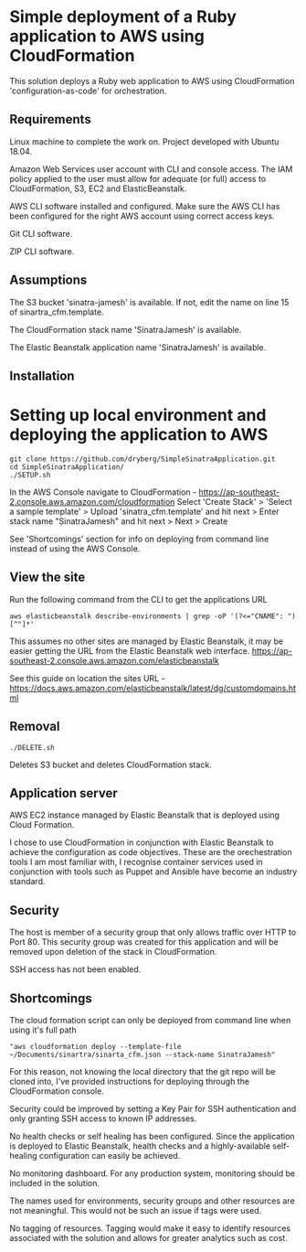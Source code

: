 Simple deployment of a Ruby application to AWS using CloudFormation
=============================================================


This solution deploys a Ruby web application to AWS using CloudFormation 'configuration-as-code' for orchestration. 


Requirements 
------------------


Linux machine to complete the work on. Project developed with Ubuntu 18.04. 

Amazon Web Services user account with CLI and console access. The IAM policy applied to the user must allow for adequate (or full) access to CloudFormation, S3, EC2 and ElasticBeanstalk. 
	 
AWS CLI software installed and configured. Make sure the AWS CLI has been configured for the right AWS account using correct access keys. 

Git CLI software. 

ZIP CLI software. 


Assumptions 
------------------


The S3 bucket 'sinatra-jamesh' is available. If not, edit the name on line 15 of sinartra_cfm.template. 

The CloudFormation stack name 'SinatraJamesh' is available. 

The Elastic Beanstalk application name 'SinatraJamesh' is available.


Installation 
------------------


Setting up local environment and deploying the application to AWS
=================================================================

    git clone https://github.com/dryberg/SimpleSinatraApplication.git
    cd SimpleSinatraApplication/
    ./SETUP.sh

In the AWS Console navigate to CloudFormation - https://ap-southeast-2.console.aws.amazon.com/cloudformation
Select 'Create Stack' > 'Select a sample template' > Upload 'sinatra_cfm.template' and hit next > Enter stack name "SinatraJamesh" and hit next > Next > Create 

See 'Shortcomings' section for info on deploying from command line instead of using the AWS Console. 


View the site 
------------------

Run the following command from the CLI to get the applications URL 


    aws elasticbeanstalk describe-environments | grep -oP '(?<="CNAME": ")[^"]*'

This assumes no other sites are managed by Elastic Beanstalk, it may be easier getting the URL from the Elastic Beanstalk web interface. https://ap-southeast-2.console.aws.amazon.com/elasticbeanstalk 

See this guide on location the sites URL - https://docs.aws.amazon.com/elasticbeanstalk/latest/dg/customdomains.html 



Removal 
------------------


    ./DELETE.sh

Deletes S3 bucket and deletes CloudFormation stack. 


Application server 
------------------


AWS EC2 instance managed by Elastic Beanstalk that is deployed using Cloud Formation. 

I chose to use CloudFormation in conjunction with Elastic Beanstalk to achieve the configuration as code objectives. These are the orechestration tools I am most familiar with, I recognise container services used in conjunction with tools such as Puppet and Ansible have become an industry standard. 


Security 
---------


The host is member of a security group that only allows traffic over HTTP to Port 80. This security group was created for this application and will be removed upon deletion of the stack in CloudFormation.  

SSH access has not been enabled. 


Shortcomings 
---------------------


The cloud formation script can only be deployed from command line when using it's full path 

    "aws cloudformation deploy --template-file ~/Documents/sinartra/sinarta_cfm.json --stack-name SinatraJamesh"

For this reason, not knowing the local directory that the git repo will be cloned into, I've provided instructions for deploying through the CloudFormation console. 

Security could be improved by setting a Key Pair for SSH authentication and only granting SSH access to known IP addresses. 

No health checks or self healing has been configured. Since the application is deployed to Elastic Beanstalk, health checks and a highly-available self-healing configuration can easily be achieved. 

No monitoring dashboard. For any production system, monitoring should be included in the solution.

The names used for environments, security groups and other resources are not meaningful. This would not be such an issue if tags were used.

No tagging of resources. Tagging would make it easy to identify resources associated with the solution and allows for greater analytics such as cost.  
